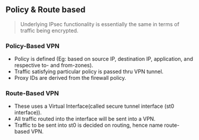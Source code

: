 ## Policy & Route based
> Underlying IPsec functionality is essentially the same in terms of traffic being encrypted.

### Policy-Based VPN
- Policy is defined (Eg: based on source IP, destination IP, application, and respective to- and from-zones).
- Traffic satisfying particular policy is passed thru VPN tunnel.
- Proxy IDs are derived from the firewall policy.

### Route-Based VPN
- These uses a Virtual Interface(called secure tunnel interface (st0 interface)).
- All traffic routed into the interface will be sent into a VPN.
- Traffic to be sent into st0 is decided on routing, hence name route-based VPN.
